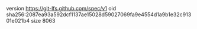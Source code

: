 version https://git-lfs.github.com/spec/v1
oid sha256:2087ea93a592dcf1137ae15028d59027069fa9e4554d1a9b1e32c91301e021b4
size 8063
